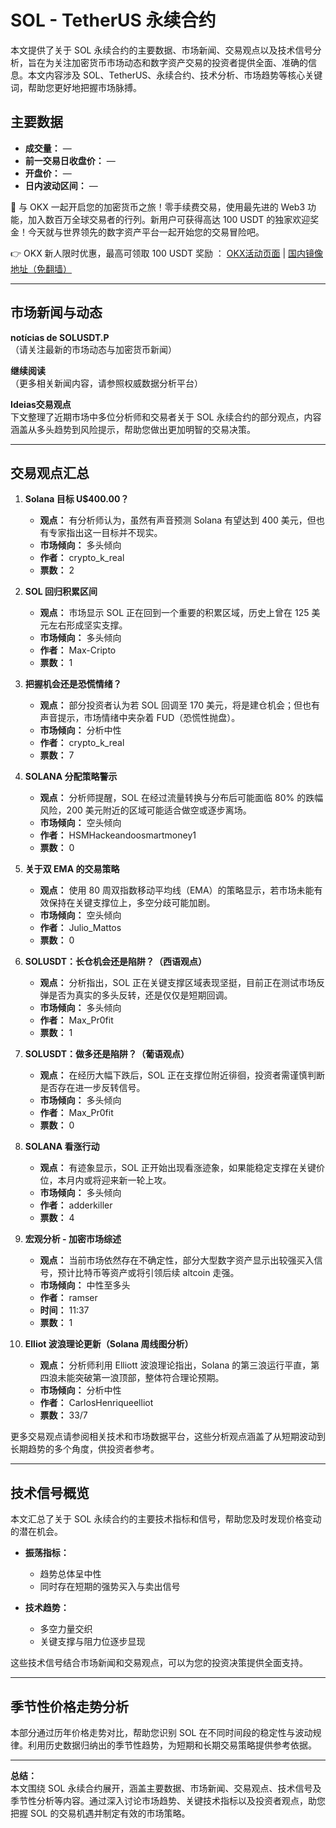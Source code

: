# SOL - TetherUS 永续合约

本文提供了关于 SOL 永续合约的主要数据、市场新闻、交易观点以及技术信号分析，旨在为关注加密货币市场动态和数字资产交易的投资者提供全面、准确的信息。本文内容涉及 SOL、TetherUS、永续合约、技术分析、市场趋势等核心关键词，帮助您更好地把握市场脉搏。

## 主要数据

- **成交量：** —
- **前一交易日收盘价：** —
- **开盘价：** —
- **日内波动区间：** —

🚀 与 OKX 一起开启您的加密货币之旅！零手续费交易，使用最先进的 Web3 功能，加入数百万全球交易者的行列。新用户可获得高达 100 USDT 的独家欢迎奖金！今天就与世界领先的数字资产平台一起开始您的交易冒险吧。

👉 OKX 新人限时优惠，最高可领取 100 USDT 奖励 ： [OKX活动页面](https://bit.ly/OKXe) | [国内镜像地址（免翻墙）](https://bit.ly/okX)

---

## 市场新闻与动态

**notícias de SOLUSDT.P**  
（请关注最新的市场动态与加密货币新闻）

**继续阅读**  
（更多相关新闻内容，请参照权威数据分析平台）

**Ideias交易观点**  
下文整理了近期市场中多位分析师和交易者关于 SOL 永续合约的部分观点，内容涵盖从多头趋势到风险提示，帮助您做出更加明智的交易决策。

---

## 交易观点汇总

1. **Solana 目标 U$400.00？**  
   - **观点：** 有分析师认为，虽然有声音预测 Solana 有望达到 400 美元，但也有专家指出这一目标并不现实。  
   - **市场倾向：** 多头倾向  
   - **作者：** crypto_k_real  
   - **票数：** 2

2. **SOL 回归积累区间**  
   - **观点：** 市场显示 SOL 正在回到一个重要的积累区域，历史上曾在 125 美元左右形成坚实支撑。  
   - **市场倾向：** 多头倾向  
   - **作者：** Max-Cripto  
   - **票数：** 1

3. **把握机会还是恐慌情绪？**  
   - **观点：** 部分投资者认为若 SOL 回调至 170 美元，将是建仓机会；但也有声音提示，市场情绪中夹杂着 FUD（恐慌性抛盘）。  
   - **市场倾向：** 分析中性  
   - **作者：** crypto_k_real  
   - **票数：** 7

4. **SOLANA 分配策略警示**  
   - **观点：** 分析师提醒，SOL 在经过流量转换与分布后可能面临 80% 的跌幅风险，200 美元附近的区域可能适合做空或逐步离场。  
   - **市场倾向：** 空头倾向  
   - **作者：** HSMHackeandoosmartmoney1  
   - **票数：** 0

5. **关于双 EMA 的交易策略**  
   - **观点：** 使用 80 周双指数移动平均线（EMA）的策略显示，若市场未能有效保持在关键支撑位上，多空分歧可能加剧。  
   - **市场倾向：** 空头倾向  
   - **作者：** Julio_Mattos  
   - **票数：** 0

6. **SOLUSDT：长仓机会还是陷阱？（西语观点）**  
   - **观点：** 分析指出，SOL 正在关键支撑区域表现坚挺，目前正在测试市场反弹是否为真实的多头反转，还是仅仅是短期回调。  
   - **市场倾向：** 多头倾向  
   - **作者：** Max_Pr0fit  
   - **票数：** 1

7. **SOLUSDT：做多还是陷阱？（葡语观点）**  
   - **观点：** 在经历大幅下跌后，SOL 正在支撑位附近徘徊，投资者需谨慎判断是否存在进一步反转信号。  
   - **市场倾向：** 多头倾向  
   - **作者：** Max_Pr0fit  
   - **票数：** 0

8. **SOLANA 看涨行动**  
   - **观点：** 有迹象显示，SOL 正开始出现看涨迹象，如果能稳定支撑在关键价位，本月内或将迎来新一轮上攻。  
   - **市场倾向：** 多头倾向  
   - **作者：** adderkiller  
   - **票数：** 4

9. **宏观分析 - 加密市场综述**  
   - **观点：** 当前市场依然存在不确定性，部分大型数字资产显示出较强买入信号，预计比特币等资产或将引领后续 altcoin 走强。  
   - **市场倾向：** 中性至多头  
   - **作者：** ramser  
   - **时间：** 11:37  
   - **票数：** 1

10. **Elliot 波浪理论更新（Solana 周线图分析）**  
    - **观点：** 分析师利用 Elliott 波浪理论指出，Solana 的第三浪运行平直，第四浪未能突破第一浪顶部，整体符合理论预期。  
    - **市场倾向：** 分析中性  
    - **作者：** CarlosHenriqueelliot  
    - **票数：** 33/7

更多交易观点请参阅相关技术和市场数据平台，这些分析观点涵盖了从短期波动到长期趋势的多个角度，供投资者参考。

---

## 技术信号概览

本文汇总了关于 SOL 永续合约的主要技术指标和信号，帮助您及时发现价格变动的潜在机会。

- **振荡指标：**  
  - 趋势总体呈中性  
  - 同时存在短期的强势买入与卖出信号

- **技术趋势：**  
  - 多空力量交织  
  - 关键支撑与阻力位逐步显现

这些技术信号结合市场新闻和交易观点，可以为您的投资决策提供全面支持。

---

## 季节性价格走势分析

本部分通过历年价格走势对比，帮助您识别 SOL 在不同时间段的稳定性与波动规律。利用历史数据归纳出的季节性趋势，为短期和长期交易策略提供参考依据。

---

**总结：**  
本文围绕 SOL 永续合约展开，涵盖主要数据、市场新闻、交易观点、技术信号及季节性分析等内容。通过深入讨论市场趋势、关键技术指标以及投资者观点，助您把握 SOL 的交易机遇并制定有效的市场策略。